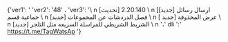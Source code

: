 {'ver1': ' 'ver2': '48' ، 'ver3': '\ n [تحديث] 2.20.140 \ n [[جديد] ارسال رسائل جماعية قسم \ n [جديد] فصل الدردشات عن المجموعات \ n [ جديد] عرض المحذوفة \ n [جديد] الشريط الشريطي للمراسلة السريعه مثل التلجر \ n '،' dli ':' https://t.me/TagWatsAp '}
